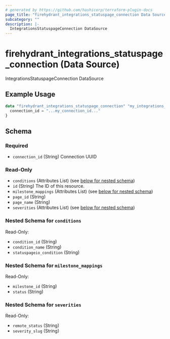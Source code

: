 ```yaml
---
# generated by https://github.com/hashicorp/terraform-plugin-docs
page_title: "firehydrant_integrations_statuspage_connection Data Source - terraform-provider-firehydrant"
subcategory: ""
description: |-
  IntegrationsStatuspageConnection DataSource
---
```


# firehydrant_integrations_statuspage_connection (Data Source)

IntegrationsStatuspageConnection DataSource

## Example Usage

```terraform
data "firehydrant_integrations_statuspage_connection" "my_integrations_statuspage_connection" {
  connection_id = "...my_connection_id..."
}
```

<!-- schema generated by tfplugindocs -->
## Schema

### Required

- `connection_id` (String) Connection UUID

### Read-Only

- `conditions` (Attributes List) (see [below for nested schema](#nestedatt--conditions))
- `id` (String) The ID of this resource.
- `milestone_mappings` (Attributes List) (see [below for nested schema](#nestedatt--milestone_mappings))
- `page_id` (String)
- `page_name` (String)
- `severities` (Attributes List) (see [below for nested schema](#nestedatt--severities))

<a id="nestedatt--conditions"></a>
### Nested Schema for `conditions`

Read-Only:

- `condition_id` (String)
- `condition_name` (String)
- `statuspageio_condition` (String)


<a id="nestedatt--milestone_mappings"></a>
### Nested Schema for `milestone_mappings`

Read-Only:

- `milestone_id` (String)
- `status` (String)


<a id="nestedatt--severities"></a>
### Nested Schema for `severities`

Read-Only:

- `remote_status` (String)
- `severity_slug` (String)
